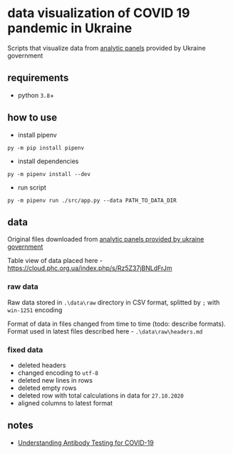 # data visualization of COVID 19 pandemic in Ukraine

Scripts that visualize data from [analytic panels](https://covid19.gov.ua/analitichni-paneli-dashbordy) provided by Ukraine government


## requirements

- python `3.8`+


## how to use

- install pipenv
```
py -m pip install pipenv
```
- install dependencies
```
py -m pipenv install --dev
```
- run script
```
py -m pipenv run ./src/app.py --data PATH_TO_DATA_DIR
```


## data

Original files downloaded from [analytic panels provided by ukraine government](https://covid19.gov.ua/analitichni-paneli-dashbordy)

Table view of data placed here - https://cloud.phc.org.ua/index.php/s/Rz5Z37jBNLdFrJm

### raw data

Raw data stored in `.\data\raw` directory in CSV format, splitted by `;` with `win-1251` encoding

Format of data in files changed from time to time (todo: describe formats). Format used in latest files described here - `.\data\raw\headers.md`

### fixed data

- deleted headers
- changed encoding to `utf-8`
- deleted new lines in rows
- deleted empty rows
- deleted row with total calculations in data for `27.10.2020`
- aligned columns to latest format


## notes

- [Understanding Antibody Testing for COVID-19](https://doi.org/10.1016/j.arth.2020.04.055)